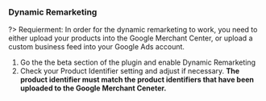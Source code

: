 ### Dynamic Remarketing

?> Requierment: In order for the dynamic remarketing to work, you need to either upload your products into the Google Merchant Center, or upload a custom business feed into your Google Ads account. 

1. Go the the beta section of the plugin and enable Dynamic Remarketing
2. Check your Product Identifier setting and adjust if necessary. **The product identifier must match the product identifiers that have been uploaded to the Google Merchant Ceneter.**